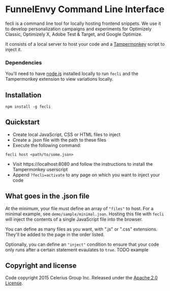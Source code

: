 # FunnelEnvy Command Line Interface

fecli is a command line tool for locally hosting frontend snippets. We use it to develop personalization campaigns and experiments for Optimizely Classic, Optimizely X, Adobe Test & Target, and Google Optimize.

It consists of a local server to host your code and a [Tampermonkey](https://chrome.google.com/webstore/detail/tampermonkey/dhdgffkkebhmkfjojejmpbldmpobfkfo?hl=en) script to inject it.

### Dependencies

You'll need to have [node.js](http://nodejs.org/) installed locally to run `fecli` and the Tampermonkey extension to view variations locally.

## Installation

```
npm install -g fecli
```

## Quickstart

- Create local JavaScript, CSS or HTML files to inject
- Create a .json file with the path to these files
- Execute the following command:

```
fecli host <path/to/some.json>
```

- Visit https://localhost:8080 and follow the instructions to install the Tampermonkey userscript
- Append `?fecli=activate` to any page on which you want to inject your code

## What goes in the .json file

At the minimum, your file must define an array of `"files"` to host. For a minimal example, see `demo/sample/minimal.json`. Hosting this file with `fecli` will inject the contents of a single JavaScript file into the browser.

You can define as many files as you want, with ".js" or ".css" extensions. They'll be added to the page in the order listed.

Optionally, you can define an `"inject"` condition to ensure that your code only runs after a certain statement evaulates to `true`. TODO example

## Copyright and license

Code copyright 2015 Celerius Group Inc. Released under the [Apache 2.0 License](http://www.apache.org/licenses/LICENSE-2.0).
